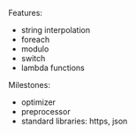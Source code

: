 Features:
* string interpolation
* foreach
* modulo
* switch
* lambda functions

Milestones:
* optimizer
* preprocessor
* standard libraries: https, json